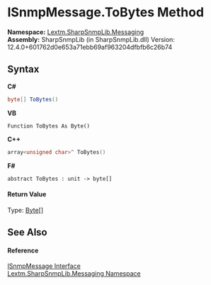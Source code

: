 # ISnmpMessage.ToBytes Method 
 

**Namespace:**&nbsp;<a href="N_Lextm_SharpSnmpLib_Messaging">Lextm.SharpSnmpLib.Messaging</a><br />**Assembly:**&nbsp;SharpSnmpLib (in SharpSnmpLib.dll) Version: 12.4.0+601762d0e653a71ebb69af963204dfbfb6c26b74

## Syntax

**C#**<br />
``` C#
byte[] ToBytes()
```

**VB**<br />
``` VB
Function ToBytes As Byte()
```

**C++**<br />
``` C++
array<unsigned char>^ ToBytes()
```

**F#**<br />
``` F#
abstract ToBytes : unit -> byte[] 

```


#### Return Value
Type: <a href="https://docs.microsoft.com/dotnet/api/system.byte" target="_blank" rel="noopener noreferrer">Byte</a>[]

## See Also


#### Reference
<a href="T_Lextm_SharpSnmpLib_Messaging_ISnmpMessage">ISnmpMessage Interface</a><br /><a href="N_Lextm_SharpSnmpLib_Messaging">Lextm.SharpSnmpLib.Messaging Namespace</a><br />